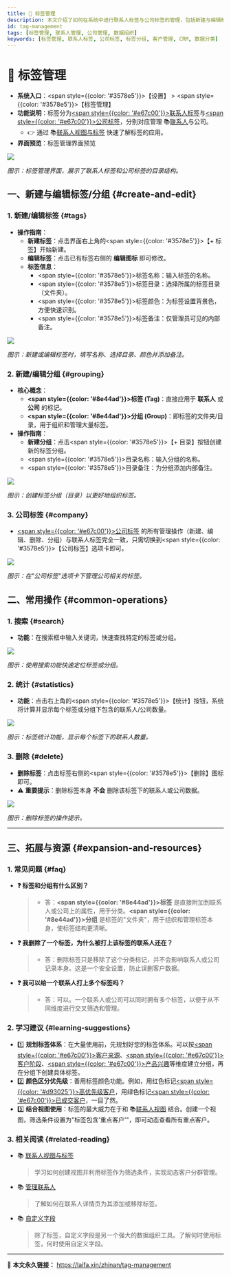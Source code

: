 ```yaml
---
title: 🌟 标签管理
description: 本文介绍了如何在系统中进行联系人标签与公司标签的管理，包括新建与编辑标签、标签与分组关系等内容。通过学习本文，您可以快速了解标签的应用，提升管理效率，更好地组织和分类联系人及公司信息。
id: tag-management
tags: [标签管理, 联系人管理, 公司管理, 数据组织]
keywords: [标签管理, 联系人标签, 公司标签, 标签分组, 客户管理, CRM, 数据分类]
---
```


# 🌟 标签管理

- **系统入口**：<span style={{color: '#3578e5'}}>【设置】</span> > <span style={{color: '#3578e5'}}>【标签管理】</span>
- **功能说明**：标签分为<u><span style={{color: '#e67c00'}}>联系人标签</span></u>与<u><span style={{color: '#e67c00'}}>公司标签</span></u>，分别对应管理 📚[联系人](./manage-contacts)与公司。
  - 👉 通过 📚[联系人视图与标签](./contacts-tags-views) 快速了解标签的应用。
- **界面预览**：标签管理界面预览

![](https://cos.files.maozhishi.com/data/web/web-files/img/20241028212111.png)

_图示：标签管理界面，展示了联系人标签和公司标签的目录结构。_

## 一、新建与编辑标签/分组 {#create-and-edit}

### 1. 新建/编辑标签 {#tags}

- **操作指南**：
  - **新建标签**：点击界面右上角的<span style={{color: '#3578e5'}}>【+ 标签】</span>开始新建。
  - **编辑标签**：点击已有标签右侧的 **编辑图标** 即可修改。
  - **标签信息**：
    - <span style={{color: '#3578e5'}}>标签名称</span>：输入标签的名称。
    - <span style={{color: '#3578e5'}}>标签目录</span>：选择所属的标签目录（文件夹）。
    - <span style={{color: '#3578e5'}}>标签颜色</span>：为标签设置背景色，方便快速识别。
    - <span style={{color: '#3578e5'}}>标签备注</span>：仅管理员可见的内部备注。

![](https://cos.files.maozhishi.com/data/web/web-files/img/20241028212724.png)

_图示：新建或编辑标签时，填写名称、选择目录、颜色并添加备注。_

### 2. 新建/编辑分组 {#grouping}

- **核心概念**：
  - **<span style={{color: '#8e44ad'}}>**标签 (Tag)**</span>**：直接应用于 **联系人** 或 **公司** 的标记。
  - **<span style={{color: '#8e44ad'}}>**分组 (Group)**</span>**：即标签的文件夹/目录，用于组织和管理大量标签。
- **操作指南**：
  - **新建分组**：点击<span style={{color: '#3578e5'}}>【+ 目录】</span>按钮创建新的标签分组。
  - <span style={{color: '#3578e5'}}>目录名称</span>：输入分组的名称。
  - <span style={{color: '#3578e5'}}>目录备注</span>：为分组添加内部备注。

![](https://cos.files.maozhishi.com/data/web/web-files/img/20241028213245.png)

_图示：创建标签分组（目录）以更好地组织标签。_

### 3. 公司标签 {#company}

- <u><span style={{color: '#e67c00'}}>公司标签</span></u> 的所有管理操作（新建、编辑、删除、分组）与联系人标签完全一致，只需切换到<span style={{color: '#3578e5'}}>【公司标签】</span>选项卡即可。

![](https://cos.files.maozhishi.com/data/web/web-files/img/20241028220352.png)

_图示：在"公司标签"选项卡下管理公司相关的标签。_

## 二、常用操作 {#common-operations}

### 1. 搜索 {#search}

- **功能**：在搜索框中输入关键词，快速查找特定的标签或分组。

![](https://cos.files.maozhishi.com/data/web/web-files/img/20241028214519.png)

_图示：使用搜索功能快速定位标签或分组。_

### 2. 统计 {#statistics}

- **功能**：点击右上角的<span style={{color: '#3578e5'}}>【统计】</span>按钮，系统将计算并显示每个标签或分组下包含的联系人/公司数量。

![](https://cos.files.maozhishi.com/data/web/web-files/img/20241028214751.png)

_图示：标签统计功能，显示每个标签下的联系人数量。_

### 3. 删除 {#delete}

- **删除标签**：点击标签右侧的<span style={{color: '#3578e5'}}>【删除】</span>图标即可。
- ⚠️ **重要提示**：删除标签本身 **不会** 删除该标签下的联系人或公司数据。

![](https://cos.files.maozhishi.com/data/web/web-files/img/20241028215628.png)

_图示：删除标签的操作提示。_

---

## 三、拓展与资源 {#expansion-and-resources}

### 1. 常见问题 {#faq}

- **❓ 标签和分组有什么区别？**

  > - 答：**<span style={{color: '#8e44ad'}}>**标签**</span>** 是直接附加到联系人或公司上的属性，用于分类。**<span style={{color: '#8e44ad'}}>**分组**</span>** 是标签的"文件夹"，用于组织和管理标签本身，使标签结构更清晰。

- **❓ 我删除了一个标签，为什么被打上该标签的联系人还在？**

  > - 答：删除标签只是移除了这个分类标记，并不会影响联系人或公司记录本身。这是一个安全设置，防止误删客户数据。

- **❓ 我可以给一个联系人打上多个标签吗？**
  > - 答：可以。一个联系人或公司可以同时拥有多个标签，以便于从不同维度进行交叉筛选和管理。

### 2. 学习建议 {#learning-suggestions}

- 1️⃣ **规划标签体系**：在大量使用前，先规划好您的标签体系。可以按<u><span style={{color: '#e67c00'}}>客户来源</span></u>、<u><span style={{color: '#e67c00'}}>客户阶段</span></u>、<u><span style={{color: '#e67c00'}}>产品兴趣</span></u>等维度建立分组，再在分组下创建具体标签。
- 2️⃣ **颜色区分优先级**：善用标签颜色功能。例如，用红色标记<u><span style={{color: '#d93025'}}>高优先级客户</span></u>，用绿色标记<u><span style={{color: '#e67c00'}}>已成交客户</span></u>，一目了然。
- 3️⃣ **结合视图使用**：标签的最大威力在于和 📚[联系人视图](./contacts-tags-views) 结合。创建一个视图，筛选条件设置为"标签包含'重点客户'"，即可动态查看所有重点客户。

### 3. 相关阅读 {#related-reading}

- 📚 [联系人视图与标签](./contacts-tags-views)

  > 学习如何创建视图并利用标签作为筛选条件，实现动态客户分群管理。

- 📚 [管理联系人](./manage-contacts)

  > 了解如何在联系人详情页为其添加或移除标签。

- 📚 [自定义字段](./customer-fields)
  > 除了标签，自定义字段是另一个强大的数据组织工具。了解何时使用标签，何时使用自定义字段。

---

🔗 **本文永久链接：** https://laifa.xin/zhinan/tag-management
